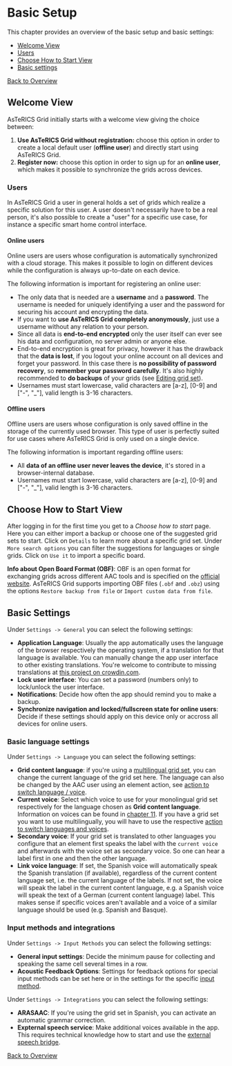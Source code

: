 # Basic Setup

This chapter provides an overview of the basic setup and basic settings:
- [Welcome View](03_basic_setup.md#welcome-view)
- [Users](03_basic_setup.md#users)
- [Choose How to Start View](03_basic_setup.md#choose-how-to-start-view)
- [Basic settings](03_basic_setup.md#basic-settings)

[Back to Overview](README.md)

## Welcome View

AsTeRICS Grid initially starts with a welcome view giving the choice between:

1. **Use AsTeRICS Grid without registration:** choose this option in order to create a local default user (**offline user**) and directly start using AsTeRICS Grid.
2. **Register now:** choose this option in order to sign up for an **online user**, which makes it possible to synchronize the grids across devices.

### Users

In AsTeRICS Grid a user in general holds a set of grids which realize a specific solution for this user. A user doesn't necessarily have to be a real person, it's also possible to create a "user" for a specific use case, for instance a specific smart home control interface.

#### Online users

<a id="online-users"></a>

Online users are users whose configuration is automatically synchronized with a cloud storage. This makes it possible to login on different devices while the configuration is always up-to-date on each device.

The following information is important for registering an online user:
* The only data that is needed are a **username** and a **password**. The username is needed for uniquely identifying a user and the password for securing his account and encrypting the data.
* If you want to **use AsTeRICS Grid completely anonymously**, just use a username without any relation to your person.
* Since all data is **end-to-end encrypted** only the user itself can ever see his data and configuration, no server admin or anyone else.
* End-to-end encryption is great for privacy, however it has the drawback that the **data is lost**, if you logout your online account on all devices and forget your password. In this case there is **no possibility of password recovery**, so **remember your password carefully**. It's also highly recommended to **do backups** of your grids (see [Editing grid set](05_editing-grid-set.md)).
* Usernames must start lowercase, valid characters are [a-z], [0-9] and ["-", "_"], valid length is 3-16 characters.

#### Offline users

<a id="offline-users"></a>

Offline users are users whose configuration is only saved offline in the storage of the currently used browser. This type of user is perfectly suited for use cases where AsTeRICS Grid is only used on a single device.

The following information is important regarding offline users:
* All **data of an offline user never leaves the device**, it's stored in a browser-internal database.
* Usernames must start lowercase, valid characters are [a-z], [0-9] and ["-", "_"], valid length is 3-16 characters.

## Choose How to Start View

After logging in for the first time you get to a *Choose how to start* page. Here you can either import a backup or choose one of the suggested grid sets to start. Click on `Details` to learn more about a specific grid set.
Under `More search options` you can filter the suggestions for languages or single grids.
Click on `Use it` to import a specific board.

**Info about Open Board Format (OBF)**: OBF is an open format for exchanging grids across different AAC tools and is specified on the [official website](https://www.openboardformat.org/). AsTeRICS Grid supports importing OBF files (`.obf` and `.obz`) using the options `Restore backup from file` or `Import custom data from file`.

## Basic Settings

Under `Settings -> General` you can select the following settings:

- **Application Language**: Usually the app automatically uses the language of the browser respectively the operating system, if a translation for that language is available. You can manually change the app user interface to other existing translations. You're welcome to contribute to missing translations at [this project on crowdin.com](https://crowdin.com/project/asterics-grid).
- **Lock user interface**: You can set a password (numbers only) to lock/unlock the user interface.
- **Notifications**: Decide how often the app should remind you to make a backup.
- **Synchronize navigation and locked/fullscreen state for online users**: Decide if these settings should apply on this device only or accross all devices for online users.

### Basic language settings

Under `Settings -> Language` you can select the following settings:
- **Grid content language**: if you're using a [multilingual grid set](12_multilingual-grid-sets.md), you can change the current language of the grid set here. The language can also be changed by the AAC user using an element action, see [action to switch language / voice](12_multilingual-grid-sets.md#switching-languages).
- **Current voice**: Select which voice to use for your monolingual grid set respectively for the language chosen as **Grid content language**. Information on voices can be found in [chapter 11](11_voices.md). If you have a grid set you want to use multilingually, you will have to use the respective [action to switch languages and voices](12_multilingual-grid-sets.md#switching-languages).
- **Secondary voice**: If your grid set is translated to other languages you configure that an element first speaks the label with the `current voice` and afterwards with the voice set as secondary voice. So one can hear a label first in one and then the other language.
- **Link voice language**: If set, the Spanish voice will automatically speak the Spanish translation (if available), regardless of the current content language set, i.e. the current language of the labels. If not set, the voice will speak the label in the current content language, e.g. a Spanish voice will speak the text of a German (current content language) label. This makes sense if specific voices aren't available and a voice of a similar language should be used (e.g. Spanish and Basque).

### Input methods and integrations

Under `Settings -> Input Methods` you can select the following settings:
- **General input settings**: Decide the minimum pause  for collecting and speaking the same cell several times in a row.
- **Acoustic Feedback Options**: Settings for feedback options for special input methods can be set here or in the settings for the specific [input method](09_input-options.md).

Under `Settings -> Integrations` you can select the following settings:
- **ARASAAC**: If you're using the grid set in Spanish, you can activate an automatic grammar correction.
- **Expternal speech service**: Make additional voices available in the app. This requires technical knowledge how to start and use the [external speech bridge](https://github.com/asterics/AsTeRICS-Grid-Helper?tab=readme-ov-file#speech).

[Back to Overview](README.md)